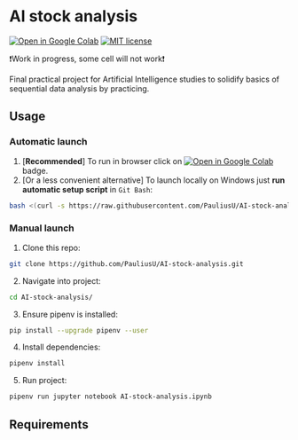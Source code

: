 # AI stock analysis

[![Open in Google Colab](https://colab.research.google.com/assets/colab-badge.svg)](https://colab.research.google.com/github/PauliusU/AI-stock-analysis/blob/master/AI-stock-analysis.ipynb)
[![MIT license](https://img.shields.io/badge/License-MIT-blue.svg)](https://github.com/PauliusU/AI-stock-analysis/blob/master/LICENSE)

❗Work in progress, some cell will not work❗

Final practical project for Artificial Intelligence studies to solidify basics of sequential data analysis by practicing.

## Usage

### Automatic launch

1. [**Recommended**] To run in browser click on [![Open in Google Colab](https://colab.research.google.com/assets/colab-badge.svg)](https://colab.research.google.com/github/PauliusU/AI-stock-analysis/blob/master/AI-stock-analysis.ipynb) badge.
2. [Or a less convenient alternative] To launch locally on Windows just **run automatic setup script** in `Git Bash`:

```bash
bash <(curl -s https://raw.githubusercontent.com/PauliusU/AI-stock-analysis/master/setup.sh)
```

### Manual launch

1. Clone this repo:

```bash
git clone https://github.com/PauliusU/AI-stock-analysis.git
```

2. Navigate into project:

```bash
cd AI-stock-analysis/
```

3. Ensure pipenv is installed:

```bash
pip install --upgrade pipenv --user
```

4. Install dependencies:

```bash
pipenv install
```

5. Run project:

```bash
pipenv run jupyter notebook AI-stock-analysis.ipynb
```

## Requirements
